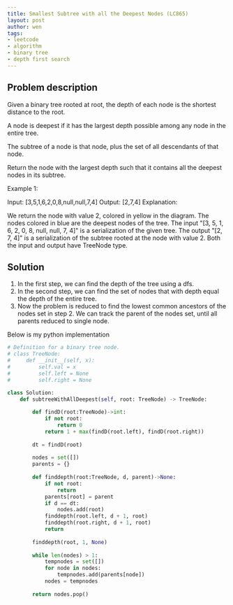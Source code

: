 ```yaml
---
title: Smallest Subtree with all the Deepest Nodes (LC865)
layout: post
author: wen
tags:
- leetcode
- algorithm
- binary tree
- depth first search
---
```


## Problem description
Given a binary tree rooted at root, the depth of each node is the shortest distance to the root.

A node is deepest if it has the largest depth possible among any node in the entire tree.

The subtree of a node is that node, plus the set of all descendants of that node.

Return the node with the largest depth such that it contains all the deepest nodes in its subtree.

 

Example 1:

Input: [3,5,1,6,2,0,8,null,null,7,4]
Output: [2,7,4]
Explanation:



We return the node with value 2, colored in yellow in the diagram.
The nodes colored in blue are the deepest nodes of the tree.
The input "[3, 5, 1, 6, 2, 0, 8, null, null, 7, 4]" is a serialization of the given tree.
The output "[2, 7, 4]" is a serialization of the subtree rooted at the node with value 2.
Both the input and output have TreeNode type.


## Solution
1. In the first step, we can find the depth of the tree using a dfs.
2. In the second step, we can find the set of nodes that with depth equal the depth of the entire tree.
3. Now the problem is reduced to find the lowest common ancestors of the nodes set in step 2. We can track the parent of the nodes set, until all parents reduced to single node.

Below is my python implementation

```python
# Definition for a binary tree node.
# class TreeNode:
#     def __init__(self, x):
#         self.val = x
#         self.left = None
#         self.right = None

class Solution:
    def subtreeWithAllDeepest(self, root: TreeNode) -> TreeNode:
        
        def findD(root:TreeNode)->int:
            if not root:
                return 0
            return 1 + max(findD(root.left), findD(root.right))
        
        dt = findD(root)
        
        nodes = set([])
        parents = {}
        
        def finddepth(root:TreeNode, d, parent)->None:
            if not root:
                return
            parents[root] = parent
            if d == dt:
                nodes.add(root)
            finddepth(root.left, d + 1, root)
            finddepth(root.right, d + 1, root)
            return
        
        finddepth(root, 1, None)
        
        while len(nodes) > 1:
            tempnodes = set([])
            for node in nodes:
                tempnodes.add(parents[node])
            nodes = tempnodes
            
        return nodes.pop()
				
```